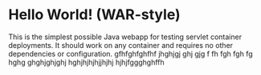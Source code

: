 Hello World! (WAR-style)
===============

This is the simplest possible Java webapp for testing servlet container deployments.  It should work on any container and requires no other dependencies or configuration. gfhfghfghfhf jhghjgj ghj gjg  f fh fgh fgh fg hghg ghghjghjghj  hghjhjhjhjjhjhj hjhjfggghghffh
